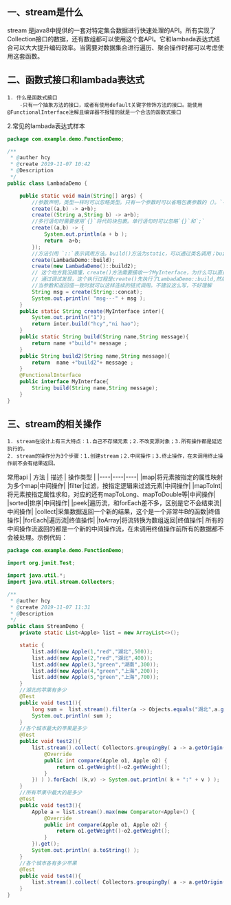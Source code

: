 ## 一、stream是什么
stream 是java8中提供的一套对特定集合数据进行快速处理的API。所有实现了Collection接口的数据，还有数组都可以使用这个套API。它和lambada表达式结合可以大大提升编码效率。当需要对数据集合进行遍历、聚合操作时都可以考虑使用这套函数。
## 二、函数式接口和lambada表达式
    1. 什么是函数式接口 
        -只有一个抽象方法的接口，或者有使用default关键字修饰方法的接口。能使用@FunctionalInterface注解且编译器不报错的就是一个合法的函数式接口
2.常见的lambada表达式样本
```java
package com.example.demo.FunctionDemo;

/**
 * @auther hcy
 * @create 2019-11-07 10:42
 * @Description
 */
public class LambadaDemo {

    public static void main(String[] args) {
        //参数声明，类型一样时可以忽略类型。只有一个参数时可以省略包裹参数的（）。`->` 后面的就是实现接口的执行逻辑。
        create((a,b) -> a+b);
        create((String a,String b) -> a+b);
        //多行语句时需要使用`{}`将代码块包裹。单行语句时可以忽略`{}`和`;`
        create((a,b) -> {
            System.out.println(a + b );
            return  a+b;
        });
        //方法引用 `::`表示调用方法。build()方法为static，可以通过类名调用；build2()方法是非static的，只能通过实例化对象调用。
        create(LambadaDemo::build);
        create(new LambadaDemo()::build2);
        // 这个地方我没搞懂，create()方法需要接收一个MyInterface，为什么可以直接传入String.concat()方法
        // 通过调试发现，这个执行过程是create()先执行了LambadaDemo::build,然后又执行了String::concat。
        //当参数和返回值一致时就可以这样连续的链式调用。不建议这么写，不好理解
        String msg = create(String::concat);
        System.out.println( "msg---" + msg );
    }
    public static String create(MyInterface inter){
        System.out.println("1");
        return inter.build("hcy","ni hao");
    }
    public static String build(String name,String message){
        return name +"build"+ message ;
    }
    public String build2(String name,String message){
        return  name +"build2"+ message ;
    }
    @FunctionalInterface
    public interface MyInterface{
        String build(String name,String message);
    }
}
```
## 三、stream的相关操作
    1. stream在设计上有三大特点：1.自己不存储元素；2.不改变源对象；3.所有操作都是延迟执行的。
    2. stream的操作分为3个步骤：1.创建stream；2.中间操作；3.终止操作，在未调用终止操作前不会有结果返回。
常用api
| 方法 | 描述 | 操作类型 |
|----|----|----|
|map|将元素按指定的属性映射为多个map|中间操作|
|filter|过滤，按指定逻辑来过滤元素|中间操作|
|mapToInt|将元素按指定属性求和，对应的还有mapToLong、mapToDouble等|中间操作|
|sorted|排序|中间操作|
|peek|遍历流，和forEach差不多，区别是它不会结束流|中间操作|
|collect|采集数据返回一个新的结果，这个是一个非常牛B的函数|终值操作|
|forEach|遍历流|终值操作|
|toArray|将流转换为数组返回|终值操作|
所有的中间操作流返回的都是一个新的中间操作流，在未调用终值操作前所有的数据都不会被处理。示例代码：
```java
package com.example.demo.FunctionDemo;

import org.junit.Test;

import java.util.*;
import java.util.stream.Collectors;

/**
 * @auther hcy
 * @create 2019-11-07 11:31
 * @Description
 */
public class StreamDemo {
    private static List<Apple> list = new ArrayList<>();

    static {
        list.add(new Apple(1,"red","湖北",500));
        list.add(new Apple(2,"red","湖北",400));
        list.add(new Apple(3,"green","湖南",300));
        list.add(new Apple(4,"green","上海",200));
        list.add(new Apple(5,"green","上海",700));
    }
    //湖北的苹果有多少
    @Test
    public void test1(){
        long sum =  list.stream().filter(a -> Objects.equals("湖北",a.getOrigin())).mapToInt(a -> a.getWeight()).sum();
        System.out.println( sum );
    }
    //各个城市最大的苹果是多少
    @Test
    public void test2(){
        list.stream().collect( Collectors.groupingBy( a -> a.getOrigin(),Collectors.maxBy(new Comparator<Apple>() {
            @Override
            public int compare(Apple o1, Apple o2) {
                return o1.getWeight()-o2.getWeight();
            }
        }) ) ).forEach( (k,v) -> System.out.println( k + ":" + v ) );
    }
    //所有苹果中最大的是多少
    @Test
    public void test3(){
        Apple a = list.stream().max(new Comparator<Apple>() {
            @Override
            public int compare(Apple o1, Apple o2) {
                return o1.getWeight()-o2.getWeight();
            }
        }).get();
        System.out.println( a.toString() );
    }
    //各个城市各有多少苹果
    @Test
    public void test4(){
        list.stream().collect( Collectors.groupingBy( a -> a.getOrigin(),Collectors.summingInt( a ->a.getWeight()) ) ).forEach( (k,v) -> System.out.println( k + ":" + v ) );
    }
}
```

